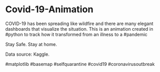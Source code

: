# Covid-19-Animation

COVID-19 has been spreading like wildfire and there are many elegant dashboards that visualize the situation. This is an animation created in #python to track how it transformed from an illness to a #pandemic 

Stay Safe. Stay at home.

Data source: Kaggle.  
  
  
#matplotlib #basemap #selfquarantine 
#covid19 #coronavirusoutbreak
